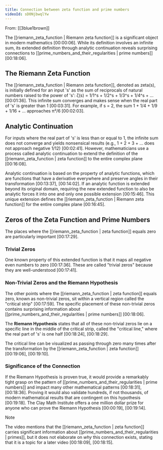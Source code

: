 ```yaml
---
title: Connection between zeta function and prime numbers
videoId: sD0NjbwqlYw
---
```


From: [[3blue1brown]] <br/> 

The [[riemann_zeta_function | Riemann zeta function]] is a significant object in modern mathematics <a class="yt-timestamp" data-t="00:00:06">[00:00:06]</a>. While its definition involves an infinite sum, its extended definition through analytic continuation reveals surprising connections to [[prime_numbers_and_their_regularities | prime numbers]] <a class="yt-timestamp" data-t="00:18:06">[00:18:06]</a>.

## The Riemann Zeta Function
The [[riemann_zeta_function | Riemann zeta function]], denoted as zeta(s), is initially defined for an input 's' as the sum of reciprocals of natural numbers raised to the power of 's':
ζ(s) = 1/1^s + 1/2^s + 1/3^s + 1/4^s + ... <a class="yt-timestamp" data-t="00:01:36">[00:01:36]</a>.
This infinite sum converges and makes sense when the real part of 's' is greater than 1 <a class="yt-timestamp" data-t="00:03:31">[00:03:31]</a>. For example, if s = 2, the sum 1 + 1/4 + 1/9 + 1/16 + ... approaches π²/6 <a class="yt-timestamp" data-t="00:02:03">[00:02:03]</a>.

## Analytic Continuation
For inputs where the real part of 's' is less than or equal to 1, the infinite sum does not converge and yields nonsensical results (e.g., 1 + 2 + 3 + ... does not approach negative 1/12) <a class="yt-timestamp" data-t="00:02:41">[00:02:41]</a>. However, mathematicians use a process called analytic continuation to extend the definition of the [[riemann_zeta_function | zeta function]] to the entire complex plane <a class="yt-timestamp" data-t="00:16:08">[00:16:08]</a>.

Analytic continuation is based on the property of analytic functions, which are functions that have a derivative everywhere and preserve angles in their transformation <a class="yt-timestamp" data-t="00:13:37">[00:13:37]</a>, <a class="yt-timestamp" data-t="00:14:02">[00:14:02]</a>. If an analytic function is extended beyond its original domain, requiring the new extended function to also be analytic forces it into one and only one possible extension <a class="yt-timestamp" data-t="00:15:46">[00:15:46]</a>. This unique extension defines the [[riemann_zeta_function | Riemann zeta function]] for the entire complex plane <a class="yt-timestamp" data-t="00:16:45">[00:16:45]</a>.

## Zeros of the Zeta Function and Prime Numbers
The places where the [[riemann_zeta_function | zeta function]] equals zero are particularly important <a class="yt-timestamp" data-t="00:17:29">[00:17:29]</a>.

### Trivial Zeros
One known property of this extended function is that it maps all negative even numbers to zero <a class="yt-timestamp" data-t="00:17:36">[00:17:36]</a>. These are called "trivial zeros" because they are well-understood <a class="yt-timestamp" data-t="00:17:41">[00:17:41]</a>.

### Non-Trivial Zeros and the Riemann Hypothesis
The other points where the [[riemann_zeta_function | zeta function]] equals zero, known as non-trivial zeros, sit within a vertical region called the "critical strip" <a class="yt-timestamp" data-t="00:17:59">[00:17:59]</a>. The specific placement of these non-trivial zeros contains surprising information about [[prime_numbers_and_their_regularities | prime numbers]] <a class="yt-timestamp" data-t="00:18:06">[00:18:06]</a>.

The **Riemann Hypothesis** states that all of these non-trivial zeros lie on a specific line in the middle of the critical strip, called the "critical line," where the real part of 's' is one half <a class="yt-timestamp" data-t="00:18:24">[00:18:24]</a>, <a class="yt-timestamp" data-t="00:18:29">[00:18:29]</a>.

The critical line can be visualized as passing through zero many times after the transformation by the [[riemann_zeta_function | zeta function]] <a class="yt-timestamp" data-t="00:19:06">[00:19:06]</a>, <a class="yt-timestamp" data-t="00:19:10">[00:19:10]</a>.

### Significance of the Connection
If the Riemann Hypothesis is proven true, it would provide a remarkably tight grasp on the pattern of [[prime_numbers_and_their_regularities | prime numbers]] and impact many other mathematical patterns <a class="yt-timestamp" data-t="00:18:31">[00:18:31]</a>, <a class="yt-timestamp" data-t="00:18:36">[00:18:36]</a>. Proving it would also validate hundreds, if not thousands, of modern mathematical results that are contingent on this hypothesis <a class="yt-timestamp" data-t="00:19:18">[00:19:18]</a>. The Clay Math Institute offers a one million dollar prize for anyone who can prove the Riemann Hypothesis <a class="yt-timestamp" data-t="00:00:19">[00:00:19]</a>, <a class="yt-timestamp" data-t="00:19:14">[00:19:14]</a>.

> [!NOTE]
> The video mentions that the [[riemann_zeta_function | zeta function]] carries significant information about [[prime_numbers_and_their_regularities | primes]], but it does not elaborate on *why* this connection exists, stating that it is a topic for a later video <a class="yt-timestamp" data-t="00:18:09">[00:18:09]</a>, <a class="yt-timestamp" data-t="00:18:15">[00:18:15]</a>.